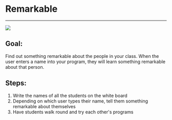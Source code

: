 

# Remarkable

<hr/>
<img src="./images/wow.jpg"/>

## Goal:

Find out something remarkable about the people in your class. When the user enters a name into your program, they will learn something remarkable about that person.

## Steps:

1. Write the names of all the students on the white board
2. Depending on which user types their name, tell them something remarkable about themselves
3. Have students walk round and try each other's programs



